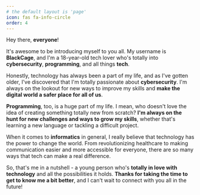 ```yaml
---
# the default layout is 'page'
icon: fas fa-info-circle
order: 4
---
```


Hey there, **everyone**!

It's awesome to be introducing myself to you all. My username is **BlackCage**, and I'm a 18-year-old tech lover who's totally into **cybersecurity**, **programming**, and all things **tech**.

Honestly, technology has always been a part of my life, and as I've gotten older, I've discovered that I'm totally passionate about **cybersecurity**. I'm always on the lookout for new ways to improve my skills and **make the digital world a safer place for all of us**.

**Programming**, too, is a huge part of my life. I mean, who doesn't love the idea of creating something totally new from scratch? **I'm always on the hunt for new challenges and ways to grow my skills**, whether that's learning a new language or tackling a difficult project.

When it comes to **informatics** in general, I really believe that technology has the power to change the world. From revolutionizing healthcare to making communication easier and more accessible for everyone, there are so many ways that tech can make a real difference.

So, that's me in a nutshell - a young person who's **totally in love with technology** and all the possibilities it holds. **Thanks for taking the time to get to know me a bit better**, and I can't wait to connect with you all in the future!
